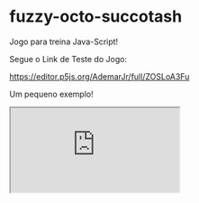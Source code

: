 # fuzzy-octo-succotash
Jogo para treina Java-Script!

Segue o Link de Teste do Jogo:

https://editor.p5js.org/AdemarJr/full/ZOSLoA3Fu

Um pequeno exemplo!
<iframe src="https://editor.p5js.org/AdemarJr/full/ZOSLoA3Fu"></iframe>

